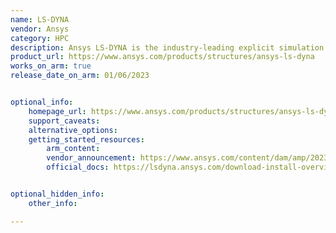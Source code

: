 ```yaml
---
name: LS-DYNA
vendor: Ansys
category: HPC
description: Ansys LS-DYNA is the industry-leading explicit simulation software used for applications like drop tests, impact and penetration, smashes and crashes, occupant safety and more.
product_url: https://www.ansys.com/products/structures/ansys-ls-dyna
works_on_arm: true
release_date_on_arm: 01/06/2023


optional_info:
    homepage_url: https://www.ansys.com/products/structures/ansys-ls-dyna
    support_caveats:
    alternative_options:
    getting_started_resources:
        arm_content:
        vendor_announcement: https://www.ansys.com/content/dam/amp/2023/june/quick-request/arm-64-processor-support-announcement-june-2023.pdf
        official_docs: https://lsdyna.ansys.com/download-install-overview/


optional_hidden_info:
    other_info:

---
```

